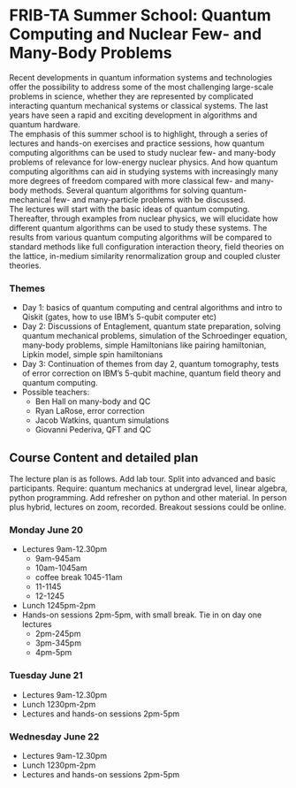# FRIB-TA Summer School: Quantum Computing and Nuclear Few- and Many-Body Problems
Recent developments in quantum information systems and technologies offer the possibility to address some of the most challenging large-scale problems in science, whether they are represented by complicated interacting quantum mechanical systems or classical systems. The last years have seen a rapid and exciting development in algorithms and quantum hardware.   
The emphasis of this summer school is to highlight, through a series of lectures and hands-on exercises and practice sessions, how quantum computing algorithms can be used to study nuclear few- and many-body problems of relevance for low-energy nuclear physics.  And how quantum computing algorithms can aid in studying systems with increasingly many more degrees of freedom compared with more classical few- and many-body methods.  Several quantum algorithms for solving quantum-mechanical few- and many-particle problems with be discussed.  
The lectures will start with the basic ideas of quantum computing. Thereafter, through examples from nuclear physics, we will elucidate how different quantum algorithms can be used to study these systems. The results from various quantum computing algorithms will be compared to standard methods like full configuration interaction theory, field theories on the lattice, in-medium similarity renormalization group  and coupled cluster theories. 

### Themes

- Day 1: basics of quantum computing and central algorithms and intro to Qiskit (gates, how to use IBM’s 5-qubit computer etc)
- Day 2: Discussions of Entaglement, quantum state preparation, solving quantum mechanical problems, simulation of the Schroedinger equation, many-body problems, simple Hamiltonians like pairing hamiltonian, Lipkin model, simple spin hamiltonians
- Day 3: Continuation of themes from day 2, quantum tomography, tests of error correction on IBM’s 5-qubit machine, quantum field theory and quantum computing.
- Possible teachers:
  -  Ben Hall on many-body and QC
  -  Ryan LaRose, error correction
  -  Jacob Watkins, quantum simulations
  -  Giovanni Pederiva, QFT and QC



## Course Content and detailed plan
The lecture plan is as follows.
Add lab tour. Split into advanced and basic participants. 
Require: quantum mechanics at undergrad level, linear algebra, python programming. Add refresher on python and other material. In person plus hybrid, lectures on zoom, recorded. Breakout sessions could be online.
### Monday June 20

- Lectures 9am-12.30pm
  - 9am-945am
  - 10am-1045am
  - coffee break 1045-11am
  - 11-1145
  - 12-1245
- Lunch  1245pm-2pm
- Hands-on sessions 2pm-5pm, with small break. Tie in on day one lectures
  - 2pm-245pm
  - 3pm-345pm
  - 4pm-5pm

### Tuesday June 21

- Lectures 9am-12.30pm
- Lunch  1230pm-2pm
- Lectures and hands-on sessions 2pm-5pm


### Wednesday June 22

- Lectures 9am-12.30pm
- Lunch  1230pm-2pm
- Lectures and hands-on sessions 2pm-5pm
